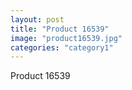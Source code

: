 ```yaml
---
layout: post
title: "Product 16539"
image: "product16539.jpg"
categories: "category1"
---
```

Product 16539
